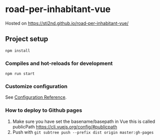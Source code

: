 # road-per-inhabitant-vue
Hosted on https://sti2nd.github.io/road-per-inhabitant-vue/

## Project setup
```
npm install
```

### Compiles and hot-reloads for development
```
npm run start
```

### Customize configuration
See [Configuration Reference](https://cli.vuejs.org/config/).

### How to deploy to Github pages
1. Make sure you have set the basename/basepath in Vue this is called publicPath https://cli.vuejs.org/config/#publicpath
2. Push with `git subtree push --prefix dist origin master:gh-pages`